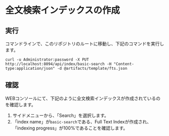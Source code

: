 # 全文検索インデックスの作成

## 実行

コマンドラインで、このリポジトリのルートに移動し、下記のコマンドを実行します。

```
curl -u Administrator:password -X PUT http://localhost:8094/api/index/basic-search -H "Content-type:application/json" -d @artifacts/template/fts.json
```

## 確認
WEBコンソールにて、下記のように全文検索インデックスが作成されているのを確認します。

1. サイドメニューから、「Search」を選択します。
2. 「index name」が`basic-search`である、Full Text Indexが作成され、「indexing progress」が100%であることを確認します。

